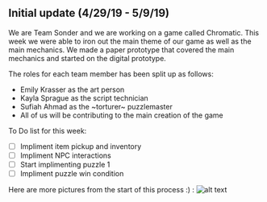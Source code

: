 ## Initial update (4/29/19 - 5/9/19)
We are Team Sonder and we are working on a game called Chromatic.
This week we were able to iron out the main theme of our game as well as the main mechanics. We made a paper prototype that covered the main mechanics and started on the digital prototype.

The roles for each team member has been split up as follows:
* Emily Krasser as the art person
* Kayla Sprague as the script technician
* Sufiah Ahmad as the ~torturer~ puzzlemaster
* All of us will be contributing to the main creation of the game

To Do list for this week:
- [ ] Impliment item pickup and inventory
- [ ] Impliment NPC interactions
- [ ] Start implimenting puzzle 1
- [ ] Impliment puzzle win condition

Here are more pictures from the start of this process :) :
![alt text](/Images/image0.png)
